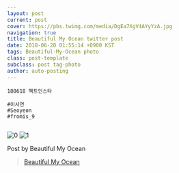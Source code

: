 ```yaml
---
layout: post
current: post
cover: https://pbs.twimg.com/media/DgEa7XgV4AYyYzA.jpg
navigation: true
title: Beautiful My Ocean twitter post
date: 2018-06-20 01:55:14 +0900 KST
tags: Beautiful-My-Ocean photo
class: post-template
subclass: post tag-photo
author: auto-posting
---
```


```  
180618 팩트인스타  
  
#이서연  
#Seoyeon  
#fromis_9  
  

```

![0](https://pbs.twimg.com/media/DgEa6P4VAAEI873.jpg)
![1](https://pbs.twimg.com/media/DgEa7XgV4AYyYzA.jpg)

Post by Beautiful My Ocean
> [Beautiful My Ocean](https://twitter.com/BMO_fromis)